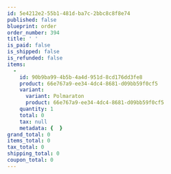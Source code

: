 ```yaml
---
id: 5e4212e2-55b1-481d-ba7c-2bbc8c8f8e74
published: false
blueprint: order
order_number: 394
title: ' '
is_paid: false
is_shipped: false
is_refunded: false
items:
  -
    id: 90b9ba99-4b5b-4a4d-951d-8cd176dd3fe8
    product: 66e767a9-ee34-4dc4-8681-d09bb59f0cf5
    variant:
      variant: Polmaraton
      product: 66e767a9-ee34-4dc4-8681-d09bb59f0cf5
    quantity: 1
    total: 0
    tax: null
    metadata: {  }
grand_total: 0
items_total: 0
tax_total: 0
shipping_total: 0
coupon_total: 0
---
```

